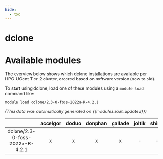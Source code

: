```yaml
---
hide:
  - toc
---
```


dclone
======

# Available modules


The overview below shows which dclone installations are available per HPC-UGent Tier-2 cluster, ordered based on software version (new to old).

To start using dclone, load one of these modules using a `module load` command like:

```shell
module load dclone/2.3-0-foss-2022a-R-4.2.1
```

*(This data was automatically generated on {{modules_last_updated}})*  

| |accelgor|doduo|donphan|gallade|joltik|shinx|skitty|
| :---: | :---: | :---: | :---: | :---: | :---: | :---: | :---: |
|dclone/2.3-0-foss-2022a-R-4.2.1|x|x|x|x|-|-|-|
